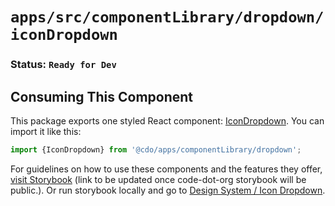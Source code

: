 # `apps/src/componentLibrary/dropdown/iconDropdown`

###  Status: ```Ready for Dev```

## Consuming This Component

This package exports one styled React component: [IconDropdown](IconDropdown.tsx). You can import it like this:

```javascript
import {IconDropdown} from '@cdo/apps/componentLibrary/dropdown';
```

For guidelines on how to use these components and the features they offer, [visit Storybook](https://code-dot-org.github.io/dsco_) 
(link to be updated once code-dot-org storybook will be public.).
Or run storybook locally and go to [Design System / Icon Dropdown](http://localhost:9001/?path=/story/designsystem-dropdown-icon-dropdown--default-icon-dropdown).
